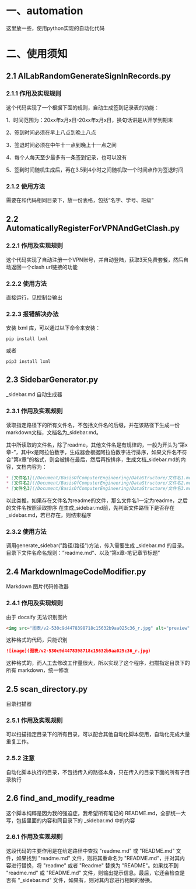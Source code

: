 # 一、automation
这里放一些，使用python实现的自动化代码

# 二、使用须知

## 2.1 AILabRandomGenerateSignInRecords.py
### 2.1.1 作用及实现规则
这个代码实现了一个根据下面的规则，自动生成签到记录表的功能：

1、时间范围为：20xx年x月x日-20xx年x月x日，换句话讲是从开学到期末

2、签到时间必须在早上八点到晚上八点

3、签退时间必须在中午十一点到晚上十一点之间

4、每个人每天至少最多有一条签到记录，也可以没有

5、签到时间随机生成后，再在3.5到4小时之间随机取一个时间点作为签退时间

### 2.1.2 使用方法
需要在和代码相同目录下，放一份表格，包括“名字、学号、班级”

## 2.2 AutomaticallyRegisterForVPNAndGetClash.py
### 2.2.1 作用及实现规则
这个代码实现了自动注册一个VPN账号，并自动登陆，获取3天免费套餐，然后自动返回一个clash url链接的功能

### 2.2.2 使用方法
直接运行，见控制台输出

### 2.2.3 报错解决办法

安装 lxml 库，可以通过以下命令来安装：

```
pip install lxml
```

或者

```
pip3 install lxml
```

## 2.3 SidebarGenerator.py
_sidebar.md 自动生成器
### 2.3.1 作用及实现规则
读取指定路径下的所有文件名，不包括文件名的后缀，并在该路径下生成一份markdown文档，文档名为_sidebar.md。

其中所读取的文件名，除了readme，其他文件名是有规律的，一般为开头为“第x章-”，其中x是阿拉伯数字，生成器会根据阿拉伯数字进行排序，如果文件名不符合"第x章"的格式，则会被排在最后，然后再按排序，生成文档_sidebar.md的内容，文档内容为：

```markdown
* [文件名1](/Document/BasisOfComputerEngineering/DataStructure/文件名1.md)
* [文件名2](/Document/BasisOfComputerEngineering/DataStructure/文件名2.md)
* [文件名3](/Document/BasisOfComputerEngineering/DataStructure/文件名3.md)
```

以此类推，如果存在文件名为readme的文件，那么文件名1一定为readme，之后的文件名按照读取排序
在生成_sidebar.md前，先判断文件路径下是否存在_sidebar.md，若已存在，则结束程序

### 2.3.2 使用方法
调用generate_sidebar("路径/路径")方法，传入需要生成 _sidebar.md 的目录。
目录下文件名命名规则：”readme.md“、以及“第x章-笔记章节标题”

## 2.4 MarkdownImageCodeModifier.py
Markdown 图片代码修改器
### 2.4.1 作用及实现规则
由于 docsify 无法识别图片

```markdown
<img src="图表/v2-530c9d4478398718c15632b9aa025c36_r.jpg" alt="preview" style="zoom: 67%;" />
```

这种格式的代码，只能识别

```markdown
![image](图表/v2-530c9d4478398718c15632b9aa025c36_r.jpg)
```

这种格式的，而人工去修改工作量很大，所以实现了这个程序，扫描指定目录下的所有 markdown，统一修改

## 2.5 scan_directory.py
目录扫描器

### 2.5.1 作用及实现规则

可以扫描指定目录下的所有目录，可以配合其他自动化脚本使用，自动化完成大量重复工作。

### 2.5.2 注意

自动化脚本执行的目录，不包括传入的路径本身，只在传入的目录下面的所有子目录执行

## 2.6 find_and_modify_readme

这个脚本纯粹是因为我的强迫症，我希望所有笔记的 README.md，全部统一大写，包括里面的内容和同目录下的 _sidebar.md 中的内容

### 2.6.1 作用及实现规则

这段代码的主要作用是在给定路径中查找 "readme.md" 或 "README.md" 文件，如果找到 "readme.md" 文件，则将其重命名为 "README.md"，并对其内容进行替换，将 "readme" 或者 "Readme" 替换为 "README"。如果找不到 "readme.md" 或 "README.md" 文件，则输出提示信息。最后，它还会检查是否有 "_sidebar.md" 文件，如果有，则对其内容进行相同的替换。